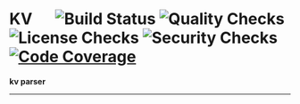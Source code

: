 # KV &emsp; ![Build Status] ![Quality Checks] ![License Checks] ![Security Checks] [![Code Coverage]][codecov.io]

[Build Status]: https://github.com/wayfair-incubator/kv/workflows/Tests/badge.svg
[Quality Checks]: https://github.com/wayfair-incubator/kv/workflows/Checks/badge.svg
[License Checks]: https://github.com/wayfair-incubator/kv/workflows/License%20audit/badge.svg
[Security Checks]: https://github.com/wayfair-incubator/kv/workflows/Security%20audit/badge.svg
[Code Coverage]: https://codecov.io/gh/wayfair-incubator/kv/branch/master/graph/badge.svg
[codecov.io]: https://codecov.io/gh/wayfair-incubator/kv

**kv parser**

---

